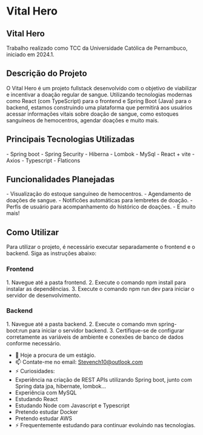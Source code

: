 # Vital Hero

<h2>Vital Hero</h2>
Trabalho realizado como TCC da Universidade Católica de Pernambuco, iniciado em 2024.1.

<h2>Descrição do Projeto</h2>
O Vital Hero é um projeto fullstack desenvolvido com o objetivo de viabilizar e incentivar a doação regular de sangue. Utilizando tecnologias modernas como React (com TypeScript) para o frontend e Spring Boot (Java) para o backend, estamos construindo uma plataforma que permitirá aos usuários acessar informações vitais sobre doação de sangue, como estoques sanguíneos de hemocentros, agendar doações e muito mais.

<h2>Principais Tecnologias Utilizadas</h2>
  - Spring boot
  - Spring Security
  - Hiberna
  - Lombok
  - MySql
  - React + vite
  - Axios
  - Typescript
  - Flaticons

<h2>Funcionalidades Planejadas</h2>
  - Visualização do estoque sanguíneo de hemocentros.
  - Agendamento de doações de sangue.
  - Notificões automáticas para lembretes de doação.
  - Perfis de usuário para acompanhamento do histórico de doações.
  - E muito mais!

<h2>Como Utilizar</h2>
Para utilizar o projeto, é necessário executar separadamente o frontend e o backend. Siga as instruções abaixo:

<h3>Frontend</h3>
  1. Navegue até a pasta frontend.
  2. Execute o comando npm install para instalar as dependências.
  3. Execute o comando npm run dev para iniciar o servidor de desenvolvimento.

<h3>Backend</h3>
  1. Navegue até a pasta backend.
  2. Execute o comando mvn spring-boot:run para iniciar o servidor backend.
  3. Certifique-se de configurar corretamente as variáveis de ambiente e conexões de banco de dados conforme necessário.

- 🔭 Hoje a procura de um estágio.
- 📫 Contate-me no email: Stevench10@outlook.com
- ⚡ Curiosidades: 
-  Experiência na criação de REST APIs utilizando Spring boot, junto com Spring data jpa, hibernate, lombok...
-  Experiência com MySQL
-  Estudando React
-  Estudando Node com Javascript e Typescript
-  Pretendo estudar Docker
-  Pretendo estudar AWS
- ⚡ Frequentemente estudando para continuar evoluindo nas tecnologias.

